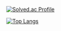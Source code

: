 [![Solved.ac Profile](http://mazassumnida.wtf/api/generate_badge?boj=lee_seulbi)](https://solved.ac/lee_seulbi)


[![Top Langs](https://github-readme-stats.vercel.app/api/top-langs/?username=Hyeonsoek)](https://github.com/anuraghazra/github-readme-stats)
